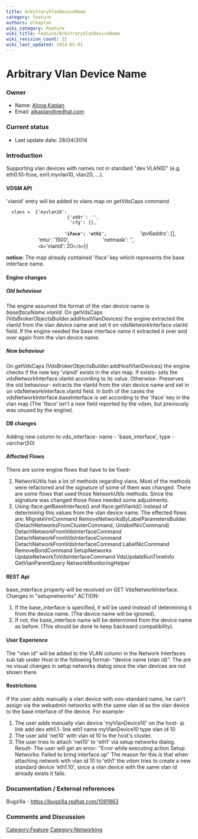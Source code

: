 ```yaml
---
title: ArbitraryVlanDeviceName
category: feature
authors: alkaplan
wiki_category: Feature
wiki_title: Feature/ArbitraryVlanDeviceName
wiki_revision_count: 22
wiki_last_updated: 2014-05-01
---
```


# Arbitrary Vlan Device Name

### Owner

*   Name: [ Alona Kaplan](User:alkaplan)
*   Email: <alkaplan@redhat.com>

### Current status

*   Last update date: 28/04/2014

### Introduction

Supporting vlan devices with names not in standard "dev.VLANID" (e.g. eth0.10-fcoe, em1.myvlan10, vlan20, ...).

#### VDSM API

'vlanid' entry will be added to vlans map on getVdsCaps command

      vlans =  {'myvlan20':
                           {'addr': '',
                            'cfg': {},
`                      `<b>`'iface': 'eth1',`</b>
                            'ipv6addrs': [],
                            'mtu': '1500',
                            'netmask': '',
                            `<b>`'vlanid': 20`</b>`}} 

<b>notice:</b> The map already contained 'iface' key which represents the base interface name.

#### Engine changes

##### Old behaviour

The engine assumed the format of the vlan device name is <i>baseIfaceName.vlanId</i>.
On getVdsCaps (VdsBrokerObjectsBuilder.addHostVlanDevices) the engine extracted the vlanId from the vlan device name and set it on vdsNetworkInterface.vlanId field.
If the engine needed the base interface name it extracted it over and over again from the vlan device name.

##### New behaviour

On getVdsCaps (VdsBrokerObjectsBuilder.addHostVlanDevices) the engine checks if the new key 'vlanid' exists in the vlan map. If exists- sets the vdsNetworkInterface.vlanId according to its value. Otherwise- Preserves the old behaviour- extracts the vlanId from the vlan device name and set in on vdsNetworkInterface.vlanId field. In both of the cases the vdsNetworkInterface.baseInterface is set according to the 'iface' key in the vlan map (The 'iface' isn't a new field reported by the vdsm, but previously was unused by the engine).

#### DB changes

Adding new column to vds_interface- name - 'base_interface', type - varchar(50)

#### Affected Flows

There are some engine flows that have to be fixed-
1. NetworkUtils has a lot of methods regarding vlans. Most of the methods were refactored and the signature of some of them was changed.
There are some flows that used those NetworkUtils methods. Since the signature was changed those flows needed some adjustments.
2. Using iface.getBaseInterface() and iface.getVlanId() instead of determining this values from the vlan device name.
The effected flows are:
MigrateVmCommand
RemoveNetworksByLabelParametersBuilder (DetachNetworksFromClusterCommand, UnlabelNicCommand)
DetachNetworkFromVdsInterfaceCommand
DetachNetworkFromVdsInterfaceCommand
DetachNetworkFromVdsInterfaceCommand
LabelNicCommand
RemoveBondCommand
SetupNetworks
UpdateNetworkToVdsInterfaceCommand
VdsUpdateRunTimeInfo
GetVlanParentQuery
NetworkMonitoringHelper

#### REST Api

base_interface property will be received on GET VdsNetworkInterface.
Changes in "setupnetworks" ACTION-
1. If the base_interface is specified, it will be used instead of determining it from the device name. (The device name will be ignored).
2. If not, the base_interface name will be determined from the device name as before. (This should be done to keep backward compatibility).

#### User Experience

The "vlan id" will be added to the VLAN column in the Network Interfaces sub tab under Host in the following format- "device name (vlan id)". The are no visual changes in setup networks dialog since the vlan devices are not shown there.

#### Restrictions

If the user adds manually a vlan device with non-standard name, he can't assign via the webadmin networks with the same vlan id as the vlan device to the base interface of the device.
For example-
1. The user adds manually vlan device 'myVlanDevice10' on the host- ip link add dev eth1.1- link eth1 name myVlanDevice10 type vlan id 10
2. The user add 'net10' with vlan id 10 to the host's cluster.
3. The user tries to attach 'net10' to 'eth1' via setup networks dialog.
Result-
The user will get an error- "Error while executing action Setup Networks: Failed to bring interface up"
The reason for this is that when attaching network with vlan id 10 to 'eth1' the vdsm tries to create a new standard device 'eth1.10', since a vlan device with the same vlan id already exists it fails.

### Documentation / External references

Bugzilla - <https://bugzilla.redhat.com/1091863>

### Comments and Discussion

<Category:Feature> <Category:Networking>
